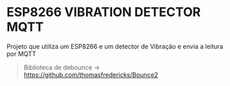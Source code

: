 # ESP8266 VIBRATION DETECTOR MQTT
Projeto que utiliza um ESP8266 e um detector de Vibração e envia a leitura por MQTT

> Biblioteca de debounce -> https://github.com/thomasfredericks/Bounce2
